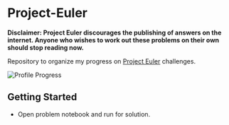# Project-Euler
**Disclaimer: Project Euler discourages the publishing of answers on the internet. Anyone who wishes to work out these problems on their own should stop reading now.**

Repository to organize my progress on [Project Euler](https://projecteuler.net/archives) challenges.

![Profile Progress](https://projecteuler.net/profile/davidshah.png)

## Getting Started
* Open problem notebook and run for solution.
